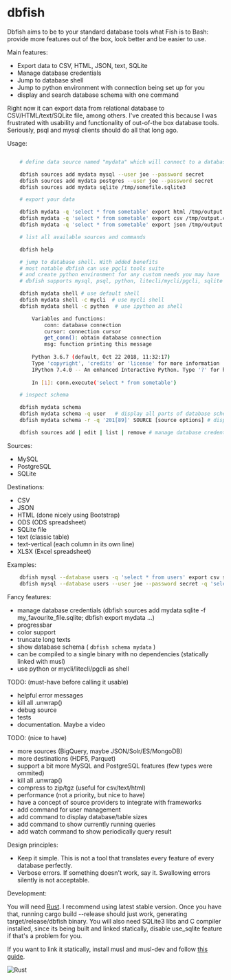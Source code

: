 # dbfish

Dbfish aims to be to your standard database tools what Fish is to Bash:
provide more features out of the box, look better and be easier to use.

Main features:

* Export data to CSV, HTML, JSON, text, SQLite
* Manage database credentials
* Jump to database shell
* Jump to python environment with connection being set up for you
* display and search database schema with one command


Right now it can export data from relational database to CSV/HTML/text/SQLite file, among others.
I've created this because I was frustrated with usability and functionality of out-of-the box database tools.
Seriously, psql and mysql clients should do all that long ago.

Usage:

```bash

    # define data source named "mydata" which will connect to a database you use (pick one you like)

    dbfish sources add mydata mysql --user joe --password secret
    dbfish sources add mydata postgres --user joe --password secret
    dbfish sources add mydata sqlite /tmp/somefile.sqlite3

    # export your data

    dbfish mydata -q 'select * from sometable' export html /tmp/output.html
    dbfish mydata -q 'select * from sometable' export csv /tmp/output.csv
    dbfish mydata -q 'select * from sometable' export json /tmp/output.json

    # list all available sources and commands

    dbfish help

    # jump to database shell. With added benefits
    # most notable dbfish can use pgcli tools suite
    # and create python environment for any custom needs you may have
    # dbfish supports mysql, psql, python, litecli/mycli/pgcli, sqlite

    dbfish mydata shell # use default shell
    dbfish mydata shell -c mycli  # use mycli shell
    dbfish mydata shell -c python  # use ipython as shell

        Variables and functions:
            conn: database connection
            cursor: connection cursor
            get_conn(): obtain database connection
            msg: function printing this message
        
        Python 3.6.7 (default, Oct 22 2018, 11:32:17) 
        Type 'copyright', 'credits' or 'license' for more information
        IPython 7.4.0 -- An enhanced Interactive Python. Type '?' for help.
        
        In [1]: conn.execute('select * from sometable') 

    # inspect schema

    dbfish mydata schema
    dbfish mydata schema -q user   # display all parts of database schema that contain phrase "user"
    dbfish mydata schema -r -q '201[89]' SOURCE [source options] # display all parts of database schema that match given regex

    dbfish sources add | edit | list | remove # manage database credential
```

Sources:

 * MySQL
 * PostgreSQL
 * SQLite

Destinations:

 * CSV
 * JSON
 * HTML (done nicely using Bootstrap)
 * ODS (ODS spreadsheet)
 * SQLite file
 * text (classic table)
 * text-vertical (each column in its own line)
 * XLSX (Excel spreadsheet)


Examples:

```bash
    dbfish mysql --database users -q 'select * from users' export csv somefile.csv
    dbfish mysql --database users --user joe --password secret -q 'select * from users' export sqlite -f somefile.sqlite
```


Fancy features:

 * manage database credentials (dbfish sources add mydata sqlite -f my_favourite_file.sqlite; dbfish export mydata ...)
 * progressbar
 * color support
 * truncate long texts
 * show database schema ( ```dbfish schema mydata``` )
 * can be compiled to a single binary with no dependencies (statically linked with musl)
 * use python or mycli/litecli/pgcli as shell

TODO: (must-have before calling it usable)

 * helpful error messages
 * kill all .unwrap()
 * debug source
 * tests
 * documentation. Maybe a video


TODO: (nice to have)

 * more sources (BigQuery, maybe JSON/Solr/ES/MongoDB)
 * more destinations (HDF5, Parquet)
 * support a bit more MySQL and PostgreSQL features (few types were ommited)
 * kill all .unwrap()
 * compress to zip/tgz (useful for csv/text/html)
 * performance (not a priority, but nice to have)
 * have a concept of source providers to integrate with frameworks
 * add command for user management
 * add command to display database/table sizes
 * add command to show currently running queries
 * add watch command to show periodically query result

Design principles:

* Keep it simple. This is not a tool that translates every feature of every database perfectly.
* Verbose errors. If something doesn't work, say it. Swallowing errors silently is not acceptable.


Development:

You will need [Rust](https://www.rust-lang.org/). I recommend using latest stable version.
Once you have that, running cargo build --release should just work, generating target/release/dbfish binary.
You will also need SQLite3 libs and C compiler installed, since its being built and linked statically,
disable use_sqlite feature if that's a problem for you.

If you want to link it statically, install musl and musl-dev and follow [this guide](https://doc.rust-lang.org/nightly/edition-guide/rust-2018/platform-and-target-support/musl-support-for-fully-static-binaries.html).


![Rust](https://github.com/Fiedzia/dbfish/workflows/Rust/badge.svg)
